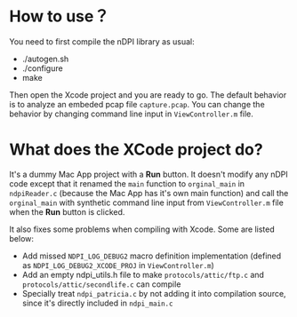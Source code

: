 # How to use？

You need to first compile the nDPI library as usual:

- ./autogen.sh
- ./configure
- make

Then open the Xcode project and you are ready to go. The default behavior is to analyze an embeded pcap file `capture.pcap`. You can change the behavior by changing command line input in `ViewController.m` file.

# What does the XCode project do?

It's a dummy Mac App project with a **Run** button. It doesn't modify any nDPI code except that it renamed the `main` function to `orginal_main` in `ndpiReader.c` (because the Mac App has it's own main function) and call the `orginal_main` with synthetic command line input from `ViewController.m` file when the **Run** button is clicked. 

It also fixes some problems when compiling with Xcode. Some are listed below:
- Add missed `NDPI_LOG_DEBUG2` macro definition implementation (defined as `NDPI_LOG_DEBUG2_XCODE_PROJ` in `ViewController.m`)
- Add an empty ndpi_utils.h file to make `protocols/attic/ftp.c` and `protocols/attic/secondlife.c` can compile
- Specially treat `ndpi_patricia.c` by not adding it into compilation source, since it's directly included in `ndpi_main.c`
